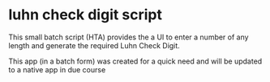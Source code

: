 # luhn check digit script

This small batch script (HTA) provides the a UI to enter a number of any length and generate the required Luhn Check Digit.

This app (in a batch form) was created for a quick need and will be updated to a native app in due course
